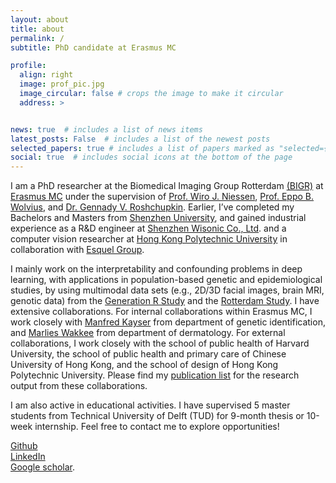 ```yaml
---
layout: about
title: about
permalink: /
subtitle: PhD candidate at Erasmus MC

profile:
  align: right
  image: prof_pic.jpg
  image_circular: false # crops the image to make it circular
  address: >


news: true  # includes a list of news items
latest_posts: False  # includes a list of the newest posts
selected_papers: true # includes a list of papers marked as "selected={true}"
social: true  # includes social icons at the bottom of the page
---
```


I am a PhD researcher at the Biomedical Imaging Group Rotterdam [(BIGR)](https://bigr.nl/) at [Erasmus MC](https://www.erasmusmc.nl/en/) under the supervision of [Prof. Wiro J. Niessen](https://scholar.google.com/citations?user=jmKtufcAAAAJ&hl=en), [Prof. Eppo B. Wolvius](https://www.erasmusmc.nl/nl-nl/patientenzorg/zorgverleners/wolvius-eppo), and [Dr. Gennady V. Roshchupkin](https://www.roshchupkin.org/). Earlier, I’ve completed my Bachelors and Masters from [Shenzhen University](https://en.szu.edu.cn/), and gained industrial experience as a R&D engineer at [Shenzhen Wisonic Co., Ltd](https://www.wisonic.com/en/). and a computer vision researcher at [Hong Kong Polytechnic University](https://www.polyu.edu.hk/en/) in collaboration with [Esquel Group](https://www.esquel.com/).

I mainly work on the interpretability and confounding problems in deep learning, with applications in population-based genetic and epidemiological studies, by using multimodal data sets (e.g., 2D/3D facial images, brain MRI, genotic data) from the [Generation R Study](https://generationr.nl/researchers/) and the [Rotterdam Study](https://www.erasmusmc.nl/en/research/core-facilities/ergo-the-rotterdam-study). I have extensive collaborations. For internal collaborations within Erasmus MC, I work closely with [Manfred Kayser](https://www.erasmusmc.nl/en/research/researchers/kayser-manfred) from department of genetic identification, and [Marlies Wakkee](https://www.erasmusmc.nl/nl-nl/kankerinstituut/patientenzorg/zorgverleners/wakkee-marlies) from department of dermatology. For external collaborations, I work closely with the  school of public health of Harvard University, the school of public health and primary care of Chinese University of Hong Kong, and the school of design of Hong Kong Polytechnic University. Please find my [publication list](https://scholar.google.com/citations?user=m2qycVQAAAAJ&hl=en) for the research output from these collaborations.

I am also active in educational activities. I have supervised 5 master students from Technical University of Delft (TUD) for 9-month thesis or 10-week internship.
Feel free to contact me to explore opportunities!

[Github](https://github.com/tsingmessage)  
[LinkedIn](https://www.linkedin.com/in/xianjing-liu-330746107/)  
[Google scholar](https://scholar.google.com/citations?user=m2qycVQAAAAJ&hl=en).
